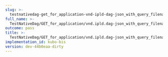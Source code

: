 ```yaml
---
slug: >-
  testnativedag-get_for_application-vnd-ipld-dag-json_with_query_filename_includes_content-disposition_with_custom_filename
full_name: >-
  TestNativeDag/GET_for_application/vnd.ipld.dag-json_with_query_filename_includes_Content-Disposition_with_custom_filename
outcome: pass
title: >-
  TestNativeDag/GET_for_application/vnd.ipld.dag-json_with_query_filename_includes_Content-Disposition_with_custom_filename
implementation_id: kubo-bis
version: dev-44b0eaa-dirty
---
```


